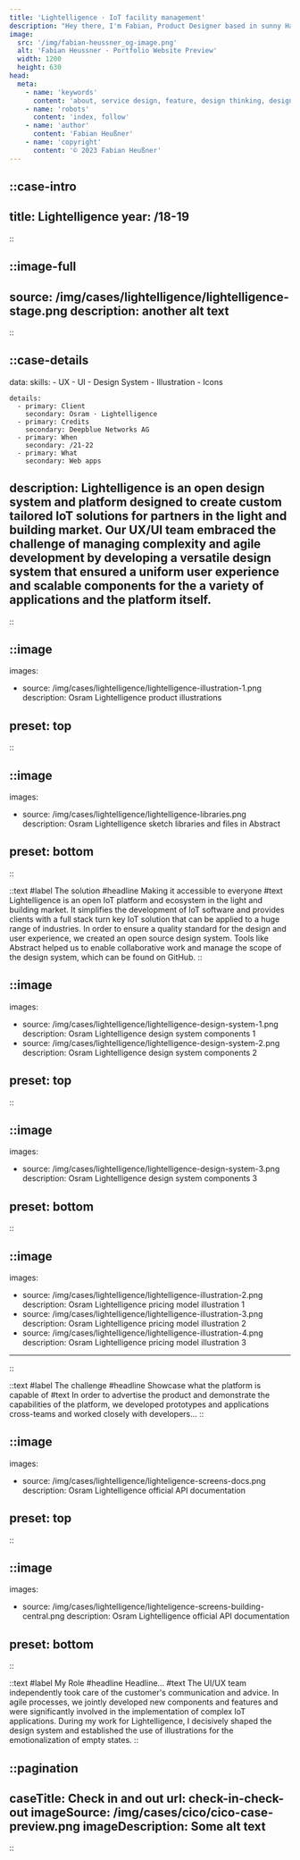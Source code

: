 ```yaml
---
title: 'Lightelligence · IoT facility management'
description: "Hey there, I'm Fabian, Product Designer based in sunny Hamburg."
image:
  src: '/img/fabian-heussner_og-image.png'
  alt: 'Fabian Heussner · Portfolio Website Preview'
  width: 1200
  height: 630
head:
  meta:
    - name: 'keywords'
      content: 'about, service design, feature, design thinking, design, ux, ui, ux/ui, product design, designer, agile, ux research, wireframes, prototyping, ux writing, design systems, components, figma, hamburg'
    - name: 'robots'
      content: 'index, follow'
    - name: 'author'
      content: 'Fabian Heußner'
    - name: 'copyright'
      content: '© 2023 Fabian Heußner'
---
```



::case-intro
---
title: Lightelligence
year: /18-19
---
::


::image-full
---
source: /img/cases/lightelligence/lightelligence-stage.png
description: another alt text
---
::

::case-details
---
data:
    skills:
      - UX
      - UI
      - Design System
      - Illustration
      - Icons

    details:
      - primary: Client
        secondary: Osram · Lightelligence
      - primary: Credits
        secondary: Deepblue Networks AG
      - primary: When
        secondary: /21-22
      - primary: What
        secondary: Web apps
        
description: Lightelligence is an open design system and platform designed to create custom tailored IoT solutions for partners in the light and building market. Our UX/UI team embraced the challenge of managing complexity and agile development by developing a versatile design system that ensured a uniform user experience and scalable components for the a variety of applications and the platform itself.
---
::

::image
---
images:
  - source: /img/cases/lightelligence/lightelligence-illustration-1.png
    description: Osram Lightelligence product illustrations

preset: top
---
::


::image
---
images:
  - source: /img/cases/lightelligence/lightelligence-libraries.png
    description: Osram Lightelligence sketch libraries and files in Abstract

preset: bottom
---
::

::text
#label
The solution
#headline 
Making it accessible to everyone
#text 
Lightelligence is an open IoT platform and ecosystem in the light and building market. It simplifies the development of IoT software and provides clients with a full stack turn key IoT solution that can be applied to a huge range of industries. In order to ensure a quality standard for the design and user experience, we created an open source design system. Tools like Abstract helped us to enable collaborative work and manage the scope of the design system, which can be found on GitHub.
::

::image
---
images:
  - source: /img/cases/lightelligence/lightelligence-design-system-1.png
    description: Osram Lightelligence design system components 1
  - source: /img/cases/lightelligence/lightelligence-design-system-2.png
    description: Osram Lightelligence design system components 2

preset: top
---
::

::image
---
images:
  - source: /img/cases/lightelligence/lightelligence-design-system-3.png
    description: Osram Lightelligence design system components 3

preset: bottom
---
::

::image
---
images:
  - source: /img/cases/lightelligence/lightelligence-illustration-2.png
    description: Osram Lightelligence pricing model illustration 1
  - source: /img/cases/lightelligence/lightelligence-illustration-3.png
    description: Osram Lightelligence pricing model illustration 2
  - source: /img/cases/lightelligence/lightelligence-illustration-4.png
    description: Osram Lightelligence pricing model illustration 3
---
::

::text
#label
The challenge
#headline 
Showcase what the platform is capable of
#text 
In order to advertise the product and demonstrate the capabilities of the platform, we developed prototypes and applications cross-teams and worked closely with developers…
::

::image
---
images:
  - source: /img/cases/lightelligence/lighteligence-screens-docs.png
    description: Osram Lightelligence official API documentation

preset: top
---
::

::image
---
images:
  - source: /img/cases/lightelligence/lighteligence-screens-building-central.png
    description: Osram Lightelligence official API documentation

preset: bottom
---
::

::text
#label
My Role
#headline 
Headline…
#text 
The UI/UX team independently took care of the customer's communication and advice. In agile processes, we jointly developed new components and features and were significantly involved in the implementation of complex IoT applications. During my work for Lightelligence, I decisively shaped the design system and established the use of illustrations for the emotionalization of empty states.
::

::pagination
---
caseTitle: Check in and out
url: check-in-check-out
imageSource: /img/cases/cico/cico-case-preview.png
imageDescription: Some alt text
---
::


